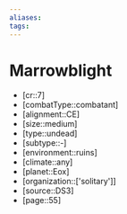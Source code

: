 ```yaml
---
aliases: 
tags: 
---
```


# Marrowblight

- [cr::7]
- [combatType::combatant]
- [alignment::CE]
- [size::medium]
- [type::undead]
- [subtype::-]
- [environment::ruins]
- [climate::any]
- [planet::Eox]
- [organization::['solitary']]
- [source::DS3]
- [page::55]
